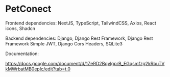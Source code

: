 # PetConect
Frontend dependencies: NextJS, TypeScript, TailwindCSS, Axios, React icons, Shadcn

Backend dependencies: Django, Django Rest Framework, Django Rest Framework Simple JWT, Django Cors Headers, SQLite3

Documentation:

https://docs.google.com/document/d/1ZeRD2BqvlgprB_EGqsmfzg2kRbuTVkMWrbatMB0epIc/edit?tab=t.0


